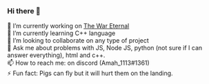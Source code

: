 ### Hi there 👋

🔭 I’m currently working on [The War Eternal](https://github.com/Alexander-Malchev/The-war-eternel) <br>
🌱 I’m currently learning C++ language <br>
👯 I’m looking to collaborate on any type of project <br>
💬 Ask me about problems with JS, Node JS, python (not sure if I can answer everything), html and c++. <br>
📫 How to reach me: on discord (Amah_1113#1361) <br>
⚡ Fun fact: Pigs can fly but it will hurt them on the landing. <br>

<!--
- 🤔 I’m looking for help with ...
- 😄 Pronouns: ...
-->
